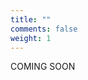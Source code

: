```yaml
---
title: ""
comments: false
weight: 1
---
```


<div class="hx:flex hx:items-center hx:justify-center hx:h-[60vh]">
  <p class="hx-text-center hx-text-4xl hx-font-bold hx-tracking-tight hx-text-slate-900 dark:hx-text-slate-100">
    COMING SOON
  </p>
</div>
